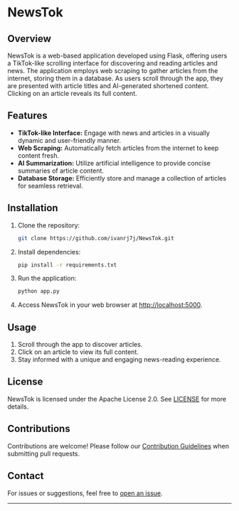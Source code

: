 # NewsTok

## Overview

NewsTok is a web-based application developed using Flask, offering users a TikTok-like scrolling interface for discovering and reading articles and news. The application employs web scraping to gather articles from the internet, storing them in a database. As users scroll through the app, they are presented with article titles and AI-generated shortened content. Clicking on an article reveals its full content.

## Features

- **TikTok-like Interface:** Engage with news and articles in a visually dynamic and user-friendly manner.
- **Web Scraping:** Automatically fetch articles from the internet to keep content fresh.
- **AI Summarization:** Utilize artificial intelligence to provide concise summaries of article content.
- **Database Storage:** Efficiently store and manage a collection of articles for seamless retrieval.

## Installation

1. Clone the repository:

    ```bash
    git clone https://github.com/ivanrj7j/NewsTok.git
    ```

2. Install dependencies:

    ```bash
    pip install -r requirements.txt
    ```

3. Run the application:

    ```bash
    python app.py
    ```

4. Access NewsTok in your web browser at [http://localhost:5000](http://localhost:5000).

## Usage

1. Scroll through the app to discover articles.
2. Click on an article to view its full content.
3. Stay informed with a unique and engaging news-reading experience.

## License

NewsTok is licensed under the Apache License 2.0. See [LICENSE](LICENSE) for more details.

## Contributions

Contributions are welcome! Please follow our [Contribution Guidelines](CONTRIBUTING.md) when submitting pull requests.

## Contact

For issues or suggestions, feel free to [open an issue](https://github.com/ivanrj7j/NewsTok/issues).

---
